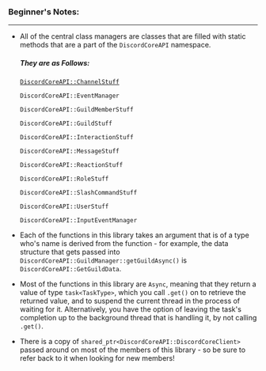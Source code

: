 ### **Beginner's Notes:**
---
- All of the central class managers are classes that are filled with static methods that are a part of the `DiscordCoreAPI` namespace.
  ##### They are as Follows:
    [`DiscordCoreAPI::ChannelStuff`](https://github.com/RealTimeChris/DiscordCoreAPI/blob/main/Documentation-Examples.md#channel-manager)
    
    `DiscordCoreAPI::EventManager`
    
    `DiscordCoreAPI::GuildMemberStuff`
    
    `DiscordCoreAPI::GuildStuff`
    
    `DiscordCoreAPI::InteractionStuff`
    
    `DiscordCoreAPI::MessageStuff`
    
    `DiscordCoreAPI::ReactionStuff`
    
    `DiscordCoreAPI::RoleStuff`
    
    `DiscordCoreAPI::SlashCommandStuff`
    
    `DiscordCoreAPI::UserStuff`
    
    `DiscordCoreAPI::InputEventManager`
    
    
- Each of the functions in this library takes an argument that is of a type who's name is derived from the function - for example, the data structure that gets passed into `DiscordCoreAPI::GuildManager::getGuildAsync()` is `DiscordCoreAPI::GetGuildData`.
- Most of the functions in this library are `Async`, meaning that they return a value of type `task<TaskType>`, which you call `.get()` on to retrieve the returned value, and to suspend the current thread in the process of waiting for it. Alternatively, you have the option of leaving the task's completion up to the background thread that is handling it, by not calling `.get()`.
- There is a copy of `shared_ptr<DiscordCoreAPI::DiscordCoreClient>` passed around on most of the members of this library - so be sure to refer back to it when looking for new members!
 
